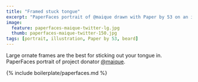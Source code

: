 ```yaml
---
title: "Framed stuck tongue"
excerpt: "PaperFaces portrait of @maique drawn with Paper by 53 on an iPad."
image: 
  feature: paperfaces-maique-twitter-lg.jpg
  thumb: paperfaces-maique-twitter-150.jpg
tags: [portrait, illustration, Paper by 53, beard]
---
```


Large ornate frames are the best for sticking out your tongue in. PaperFaces portrait of project donator [@maique](http://twitter.com/maique).

{% include boilerplate/paperfaces.md %}